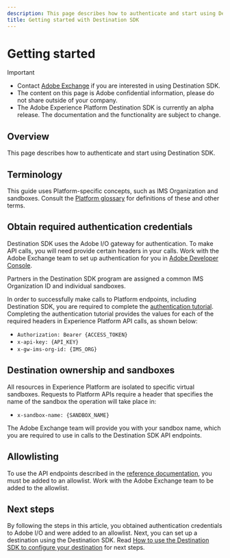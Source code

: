 ```yaml
---
description: This page describes how to authenticate and start using Destination SDK. 
title: Getting started with Destination SDK
---
```

# Getting started 


>[!IMPORTANT]
>
>* Contact [Adobe Exchange](https://partners.adobe.com/exchangeprogram/creativecloud.html) if you are interested in using Destination SDK.
>* The content on this page is Adobe confidential information, please do not share outside of your company.
>* The Adobe Experience Platform Destination SDK is currently an alpha release. The documentation and the functionality are subject to change.

## Overview 

This page describes how to authenticate and start using Destination SDK.

## Terminology

This guide uses Platform-specific concepts, such as IMS Organization and sandboxes. Consult the [Platform glossary](https://experienceleague.adobe.com/docs/experience-platform/landing/glossary.html) for definitions of these and other terms. 

## Obtain required authentication credentials

Destination SDK uses the Adobe I/O gateway for authentication. To make API calls, you will need provide certain headers in your calls. Work with the Adobe Exchange team to set up authentication for you in [Adobe Developer Console](http://console.adobe.io/).

Partners in the Destination SDK program are assigned a common IMS Organization ID and individual sandboxes.

In order to successfully make calls to Platform endpoints, including Destination SDK, you are required to complete the [authentication tutorial](https://experienceleague.adobe.com/docs/experience-platform/landing/platform-apis/api-authentication.html). Completing the authentication tutorial provides the values for each of the required headers in Experience Platform API calls, as shown below:

* `Authorization: Bearer {ACCESS_TOKEN}`
* `x-api-key: {API_KEY}`
* `x-gw-ims-org-id: {IMS_ORG}`

## Destination ownership and sandboxes

All resources in Experience Platform are isolated to specific virtual sandboxes. Requests to Platform APIs require a header that specifies the name of the sandbox the operation will take place in:

* `x-sandbox-name: {SANDBOX_NAME}`

The Adobe Exchange team will provide you with your sandbox name, which you are required to use in calls to the Destination SDK API endpoints.

## Allowlisting

To use the API endpoints described in the [reference documentation](/help/configuration-options.md), you must be added to an allowlist. Work with the Adobe Exchange team to be added to the allowlist.

## Next steps

By following the steps in this article, you obtained authentication credentials to Adobe I/O and were added to an allowlist. Next, you can set up a destination using the Destination SDK. Read [How to use the Destination SDK to configure your destination](./configure-destination-instructions.md) for next steps.

